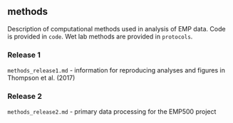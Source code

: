 ## methods

Description of computational methods used in analysis of EMP data. Code is provided in `code`. Wet lab methods are provided in `protocols`.

### Release 1

`methods_release1.md` - information for reproducing analyses and figures in Thompson et al. (2017)

### Release 2

`methods_release2.md` - primary data processing for the EMP500 project
